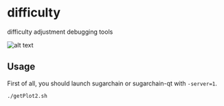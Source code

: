 difficulty
=====

difficulty adjustment debugging tools

![alt text](https://github.com/cryptozeny/difficulty/blob/master/examples/SugarchainTestnet-YesPower10Sugar-DigiShieldN255.png?raw=true)

Usage
-----

First of all, you should launch sugarchain or sugarchain-qt with `-server=1`.
```bash
./getPlot2.sh
```
